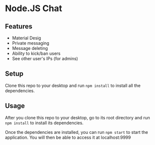 Node.JS Chat
============

## Features
- Material Desig
- Private messaging
- Message deleting 
- Ability to kick/ban users
- See other user's IPs (for admins)

## Setup
Clone this repo to your desktop and run `npm install` to install all the dependencies.

## Usage
After you clone this repo to your desktop, go to its root directory and run `npm install` to install its dependencies.

Once the dependencies are installed, you can run  `npm start` to start the application. You will then be able to access it at localhost:9999
